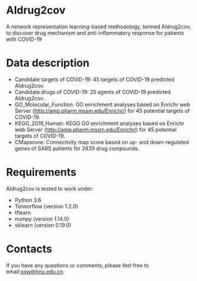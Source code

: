 # AIdrug2cov
A network representation learning-based methodology, termed AIdrug2cov, to discover drug mechanism and anti-inflammatory response for patients with COVID-19

# Data description
* Candidate targets of COVID-19: 45 targets of COVID-19 predicted AIdrug2cov.
* Candidate drugs of COVID-19: 25 agents of COVID-19 predicted AIdrug2cov.
* GO_Molecular_Function: GO enrichment analyses based on Enrichr web Server (http://amp.pharm.mssm.edu/Enrichr/) for 45 potential targets of COVID-19.
* KEGG_2019_Human: KEGG GO enrichment analyses based on Enrichr web Server (http://amp.pharm.mssm.edu/Enrichr/) for 45 potential targets of COVID-19.
* CMapscore: Connectivity map score based on up- and down-regulated genes of SARS patients for 2439 drug compounds.

# Requirements
AIdrug2cov is tested to work under:
* Python 3.6 
* Tensorflow (version 1.2.0)
* tflearn
* numpy (version 1.14.0)
* sklearn (version 0.19.0)


# Contacts
If you have any questions or comments, please feel free to email:xqw@hnu.edu.cn.
